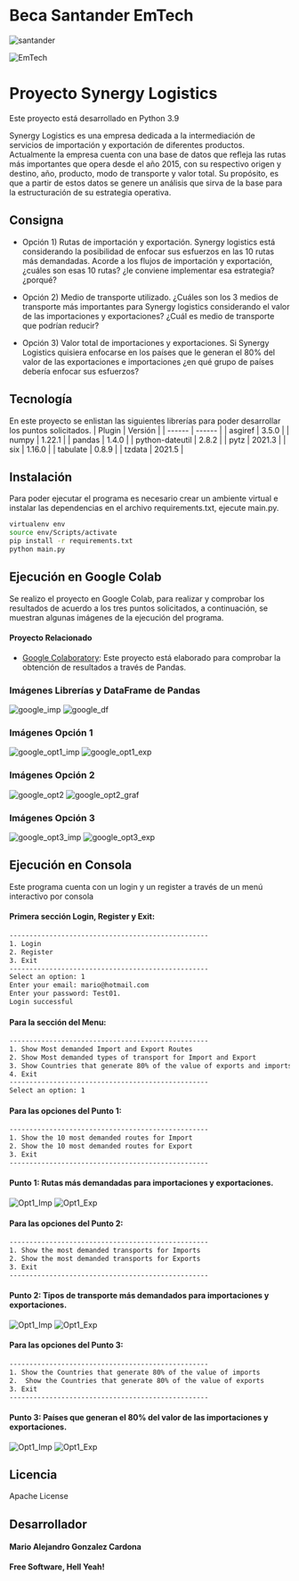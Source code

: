 # Beca Santander EmTech
![santander](https://emtech.digital/santanderskills/landing/img/santander_1.png)

![EmTech](https://emtech.digital/santanderskills/landing/img/logo_emtech.png)

# Proyecto Synergy Logistics

Este proyecto está desarrollado en Python 3.9

Synergy Logistics es una empresa dedicada a la intermediación de servicios de importación y exportación de diferentes productos. Actualmente la empresa cuenta con una base de datos que refleja las rutas más importantes que opera desde el año 2015, con su respectivo origen y destino, año, producto, modo de transporte y valor total. Su propósito, es que a partir de estos datos se genere un análisis que sirva de la base para la estructuración de su estrategia operativa.

## Consigna

- Opción 1) Rutas de importación y exportación. Synergy logistics está considerando la posibilidad de enfocar sus esfuerzos en las 10 rutas más demandadas. Acorde a los flujos de importación y exportación, ¿cuáles son esas 10 rutas? ¿le conviene implementar esa estrategia? ¿porqué?

- Opción 2) Medio de transporte utilizado. ¿Cuáles son los 3 medios de transporte más importantes para Synergy logistics considerando el valor de las importaciones y exportaciones? ¿Cuál es medio de transporte que podrían reducir?

- Opción 3) Valor total de importaciones y exportaciones. Si Synergy Logistics quisiera enfocarse en los países que le generan el 80% del valor de las exportaciones e importaciones ¿en qué grupo de países debería enfocar sus esfuerzos?

## Tecnología

En este proyecto se enlistan las siguientes librerías para poder desarrollar los puntos solicitados.
| Plugin | Versión |
| ------ | ------ |
| asgiref | 3.5.0 |
| numpy | 1.22.1 |
| pandas | 1.4.0 |
| python-dateutil | 2.8.2 |
| pytz | 2021.3 |
| six | 1.16.0 |
| tabulate | 0.8.9 |
| tzdata | 2021.5 |

## Instalación

Para poder ejecutar el programa es necesario crear un ambiente virtual e instalar las dependencias en el archivo requirements.txt, ejecute main.py.

```sh
virtualenv env
source env/Scripts/activate
pip install -r requirements.txt
python main.py
```

## Ejecución en Google Colab
Se realizo el proyecto en Google Colab, para realizar y comprobar los resultados de acuerdo a los tres puntos solicitados, a continuación, se muestran algunas imágenes de la ejecución del programa.

#### Proyecto Relacionado
- [Google Colaboratory](https://colab.research.google.com/drive/1q4Q2mAKcIbEAHZw89yywpDY9MzjVaHRY?usp=sharing): Este proyecto está elaborado para comprobar la obtención de resultados a través de Pandas.

### Imágenes Librerías y DataFrame de Pandas
![google_imp](https://github.com/mariogonzcardona/Synergy_Logistics_Emtech_beca/blob/main/Fotos/google_imports.png?raw=true)
![google_df](https://github.com/mariogonzcardona/Synergy_Logistics_Emtech_beca/blob/main/Fotos/google_dataframe.png?raw=true)

### Imágenes Opción 1
![google_opt1_imp](https://github.com/mariogonzcardona/Synergy_Logistics_Emtech_beca/blob/main/Fotos/google_opt1_imp.png?raw=true)
![google_opt1_exp](https://github.com/mariogonzcardona/Synergy_Logistics_Emtech_beca/blob/main/Fotos/google_opt1_exp.png?raw=true)

### Imágenes Opción 2
![google_opt2](https://github.com/mariogonzcardona/Synergy_Logistics_Emtech_beca/blob/main/Fotos/google_opt2.png?raw=true)
![google_opt2_graf](https://github.com/mariogonzcardona/Synergy_Logistics_Emtech_beca/blob/main/Fotos/google_opt2_grf.png?raw=true)

### Imágenes Opción 3
![google_opt3_imp](https://github.com/mariogonzcardona/Synergy_Logistics_Emtech_beca/blob/main/Fotos/google_opt3_imp.png?raw=true)
![google_opt3_exp](https://github.com/mariogonzcardona/Synergy_Logistics_Emtech_beca/blob/main/Fotos/google_opt3_exp.png?raw=true)

## Ejecución en Consola
Este programa cuenta con un login y un register a través de un menú interactivo por consola

#### Primera sección Login, Register y Exit:
```sh
--------------------------------------------------
1. Login
2. Register
3. Exit
--------------------------------------------------
Select an option: 1
Enter your email: mario@hotmail.com
Enter your password: Test01.
Login successful
```

#### Para la sección del Menu:
```sh
--------------------------------------------------
1. Show Most demanded Import and Export Routes
2. Show Most demanded types of transport for Import and Export
3. Show Countries that generate 80% of the value of exports and imports
4. Exit
--------------------------------------------------
Select an option: 1
```

#### Para las opciones del Punto 1:
```sh
--------------------------------------------------
1. Show the 10 most demanded routes for Import
2. Show the 10 most demanded routes for Export
3. Exit
--------------------------------------------------
```

#### Punto 1: Rutas más demandadas para importaciones y exportaciones.
![Opt1_Imp](https://github.com/mariogonzcardona/Synergy_Logistics_Emtech_beca/blob/main/Fotos/Opt1_Imp.png?raw=true)
![Opt1_Exp](https://github.com/mariogonzcardona/Synergy_Logistics_Emtech_beca/blob/main/Fotos/Opt1_Exp.png?raw=true)

#### Para las opciones del Punto 2:
```sh
--------------------------------------------------
1. Show the most demanded transports for Imports
2. Show the most demanded transports for Exports
3. Exit
--------------------------------------------------
```

#### Punto 2: Tipos de transporte más demandados para importaciones y exportaciones.
![Opt1_Imp](https://github.com/mariogonzcardona/Synergy_Logistics_Emtech_beca/blob/main/Fotos/Opt2_Imp.png?raw=true)
![Opt1_Exp](https://github.com/mariogonzcardona/Synergy_Logistics_Emtech_beca/blob/main/Fotos/Opt2_Exp.png?raw=true)

#### Para las opciones del Punto 3:
```sh
--------------------------------------------------
1. Show the Countries that generate 80% of the value of imports
2.  Show the Countries that generate 80% of the value of exports
3. Exit
--------------------------------------------------
```

####  Punto 3: Países que generan el 80% del valor de las importaciones y exportaciones.
![Opt1_Imp](https://github.com/mariogonzcardona/Synergy_Logistics_Emtech_beca/blob/main/Fotos/Opt3_Imp.png?raw=true)
![Opt1_Exp](https://github.com/mariogonzcardona/Synergy_Logistics_Emtech_beca/blob/main/Fotos/Opt3_Exp.png?raw=true)

## Licencia

Apache License

## Desarrollador
#### Mario Alejandro Gonzalez Cardona 

**Free Software, Hell Yeah!**